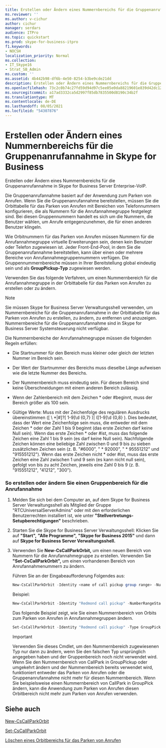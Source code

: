 ```yaml
---
title: Erstellen oder Ändern eines Nummernbereichs für die Gruppenanrufannahme in Skype for Business
ms.reviewer: ''
ms.author: v-cichur
author: cichur
manager: serdars
audience: ITPro
ms.topic: quickstart
ms.prod: skype-for-business-itpro
f1.keywords:
- NOCSH
localization_priority: Normal
ms.collection:
- IT_Skype16
- Strat_SB_Admin
ms.custom: ''
ms.assetid: 4b442b98-df6b-4e50-8254-b3be9cde21dd
description: Erstellen oder Ändern eines Nummernbereichs für die Gruppenanrufannahme in Skype for Business Server Enterprise-VoIP.
ms.openlocfilehash: 73c2c0b74c27fd59d94d97c5ee05e0da88219601e839d42dc12e0ec659db0aa3
ms.sourcegitcommit: a17ad3332ca5d2997f85db7835500d8190c34b2f
ms.translationtype: MT
ms.contentlocale: de-DE
ms.lasthandoff: 08/05/2021
ms.locfileid: "54307876"
---
```

# <a name="create-or-modify-a-group-call-pickup-number-range-in-skype-for-business"></a>Erstellen oder Ändern eines Nummernbereichs für die Gruppenanrufannahme in Skype for Business

Erstellen oder Ändern eines Nummernbereichs für die Gruppenanrufannahme in Skype for Business Server Enterprise-VoIP.

Die Gruppenanrufannahme basiert auf der Anwendung zum Parken von Anrufen. Wenn Sie die Gruppenanrufannahme bereitstellen, müssen Sie die Orbittabelle für das Parken von Anrufen mit Bereichen von Telefonnummern konfigurieren, die als Nummern für die Anrufannahmegruppe festgelegt sind. Bei diesen Gruppennummern handelt es sich um die Nummern, die Benutzer wählen, um Anrufe entgegenzunehmen, die für einen anderen Benutzer klingeln.

Wie Orbitnummern für das Parken von Anrufen müssen Nummern für die Anrufannahmegruppe virtuelle Erweiterungen sein, denen kein Benutzer oder Telefon zugewiesen ist. Jeder Front-End-Pool, in dem Sie die Gruppenanrufannahme bereitstellen, kann über einen oder mehrere Bereiche von Anrufannahmegruppennummern verfügen. Die Gruppennummernbereiche müssen in Ihrer Bereitstellung global eindeutig sein und als **GroupPickup-Typ** zugewiesen werden.

Verwenden Sie das folgende Verfahren, um einen Nummernbereich für die Anrufannahmegruppe in der Orbittabelle für das Parken von Anrufen zu erstellen oder zu ändern.

> [!NOTE]
> Sie müssen Skype for Business Server Verwaltungsshell verwenden, um Nummernbereiche für die Gruppenanrufannahme in der Orbittabelle für das Parken von Anrufen zu erstellen, zu ändern, zu entfernen und anzuzeigen. Nummernbereiche für die Gruppenanrufannahme sind in Skype for Business Server Systemsteuerung nicht verfügbar.

Die Nummernbereiche der Anrufannahmegruppe müssen die folgenden Regeln erfüllen:

- Die Startnummer für den Bereich muss kleiner oder gleich der letzten Nummer im Bereich sein.

- Der Wert der Startnummer des Bereichs muss dieselbe Länge aufweisen wie die letzte Nummer des Bereichs.

- Der Nummernbereich muss eindeutig sein. Für diesen Bereich sind keine Überschneidungen mit einem anderen Bereich zulässig.

- Wenn der Zahlenbereich mit dem Zeichen \* oder #beginnt, muss der Bereich größer als 100 sein.

- Gültige Werte: Muss mit der Zeichenfolge des regulären Ausdrucks übereinstimmen ([ \\ *|#]?[ 1-9]\d {0,7} )| ([1-9]\d {0,8} ). Dies bedeutet, dass der Wert eine Zeichenfolge sein muss, die entweder mit dem Zeichen \* oder der Zahl 1 bis 9 beginnt (das erste Zeichen darf keine Null sein). Wenn das erste Zeichen \* oder #ist, muss das folgende Zeichen eine Zahl 1 bis 9 sein (es darf keine Null sein). Nachfolgende Zeichen können eine beliebige Zahl zwischen 0 und 9 bis zu sieben zusätzlichen Zeichen sein (z. B. "#6000", " \* 92000", " \* 95551212" und "915551212"). Wenn das erste Zeichen nicht \* oder #ist, muss das erste Zeichen eine Zahl zwischen 1 und 9 sein (es kann nicht null sein), gefolgt von bis zu acht Zeichen, jeweils eine Zahl 0 bis 9 (z. B. "915551212", "41212", "300").

### <a name="to-create-or-modify-a-call-pickup-group-range"></a>So erstellen oder ändern Sie einen Gruppenbereich für die Anrufannahme

1. Melden Sie sich bei dem Computer an, auf dem Skype for Business Server Verwaltungsshell als Mitglied der Gruppe "RTCUniversalServerAdmins" oder mit den erforderlichen Benutzerrechten installiert ist, wie unter **"Stellvertretungs-Setupberechtigungen"** beschrieben.

2. Starten Sie die Skype for Business Server Verwaltungsshell: Klicken Sie auf **"Start",** **"Alle Programme",** **"Skype for Business 2015"** und dann auf **Skype for Business Server Verwaltungsshell.**

3. Verwenden Sie **New-CsCallParkOrbit,** um einen neuen Bereich von Nummern für die Anrufannahmegruppe zu erstellen. Verwenden Sie **"Set-CsCallParkOrbit",** um einen vorhandenen Bereich von Anrufannahmenummern zu ändern.

    Führen Sie an der Eingabeaufforderung Folgendes aus:

   ```powershell
   New-CsCallParkOrbit -Identity <name of call pickup group range> -NumberRangeStart <first number in range> -NumberRangeEnd <last number in range> -CallParkService <FQDN or service ID of the Application service that hosts the Call Park application> -Type GroupPickup
   ```

    Beispiel:

   ```powershell
   New-CsCallParkOrbit -Identity "Redmond call pickup" -NumberRangeStart 100 -NumberRangeEnd 199 -CallParkService redmond-applicationserver-1 -Type GroupPickup
   ```

    Das folgende Beispiel zeigt, wie Sie einen Nummernbereich von Orbits zum Parken von Anrufen in Anrufannahmegruppen ändern.

   ```powershell
   Set-CsCallParkOrbit -Identity "Redmond call pickup" -Type GroupPickup
   ```

    > [!IMPORTANT]
    > Verwenden Sie dieses Cmdlet, um den Nummernbereich zugewiesenen Typ nur dann zu ändern, wenn Sie den falschen Typ ursprünglich angegeben haben und der Gruppenbereich noch nicht verwendet wird. Wenn Sie den Nummernbereich von CallPark in GroupPickup oder umgekehrt ändern und der Nummernbereich bereits verwendet wird, funktioniert entweder das Parken von Anrufen oder die Gruppenanrufannahme nicht mehr für diesen Nummernbereich. Wenn Sie beispielsweise einen Nummernbereich von CallPark in GroupPick ändern, kann die Anwendung zum Parken von Anrufen diesen Orbitbereich nicht mehr zum Parken von Anrufen verwenden.

## <a name="see-also"></a>Siehe auch

[New-CsCallParkOrbit](/powershell/module/skype/new-cscallparkorbit?view=skype-ps)

[Set-CsCallParkOrbit](/powershell/module/skype/set-cscallparkorbit?view=skype-ps)

[Löschen eines Orbitbereichs für das Parken von Anrufen](/previous-versions/office/lync-server-2013/lync-server-2013-delete-a-call-park-orbit-range)